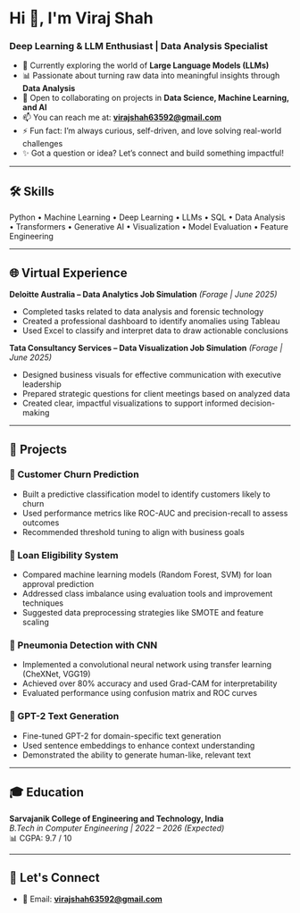 # Hi 👋, I'm Viraj Shah

### Deep Learning & LLM Enthusiast | Data Analysis Specialist

- 🌱 Currently exploring the world of **Large Language Models (LLMs)**
- 📊 Passionate about turning raw data into meaningful insights through **Data Analysis**
- 🤝 Open to collaborating on projects in **Data Science, Machine Learning, and AI**
- 📫 You can reach me at: **virajshah63592@gmail.com**
- ⚡ Fun fact: I’m always curious, self-driven, and love solving real-world challenges
- ✨ Got a question or idea? Let’s connect and build something impactful!

---

## 🛠️ Skills
Python • Machine Learning • Deep Learning • LLMs • SQL • Data Analysis • Transformers • Generative AI • Visualization • Model Evaluation • Feature Engineering

---

## 🌐 Virtual Experience

**Deloitte Australia – Data Analytics Job Simulation** *(Forage | June 2025)*  
- Completed tasks related to data analysis and forensic technology  
- Created a professional dashboard to identify anomalies using Tableau  
- Used Excel to classify and interpret data to draw actionable conclusions  

**Tata Consultancy Services – Data Visualization Job Simulation** *(Forage | June 2025)*  
- Designed business visuals for effective communication with executive leadership  
- Prepared strategic questions for client meetings based on analyzed data  
- Created clear, impactful visualizations to support informed decision-making  

---

## 🚀 Projects

### 🔹 Customer Churn Prediction  
- Built a predictive classification model to identify customers likely to churn  
- Used performance metrics like ROC-AUC and precision-recall to assess outcomes  
- Recommended threshold tuning to align with business goals  

### 🔹 Loan Eligibility System  
- Compared machine learning models (Random Forest, SVM) for loan approval prediction  
- Addressed class imbalance using evaluation tools and improvement techniques  
- Suggested data preprocessing strategies like SMOTE and feature scaling  

### 🔹 Pneumonia Detection with CNN  
- Implemented a convolutional neural network using transfer learning (CheXNet, VGG19)  
- Achieved over 80% accuracy and used Grad-CAM for interpretability  
- Evaluated performance using confusion matrix and ROC curves  

### 🔹 GPT-2 Text Generation  
- Fine-tuned GPT-2 for domain-specific text generation  
- Used sentence embeddings to enhance context understanding  
- Demonstrated the ability to generate human-like, relevant text  

---

## 🎓 Education

**Sarvajanik College of Engineering and Technology, India**  
*B.Tech in Computer Engineering | 2022 – 2026 (Expected)*  
📊 CGPA: 9.7 / 10  


---

## 🔗 Let's Connect

- 📧 Email: **virajshah63592@gmail.com**  

